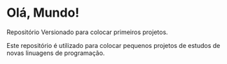 # Olá, Mundo!
 Repositório Versionado para colocar primeiros projetos.
 
 Este repositório é utilizado para colocar pequenos projetos de estudos de novas linuagens de programação.

